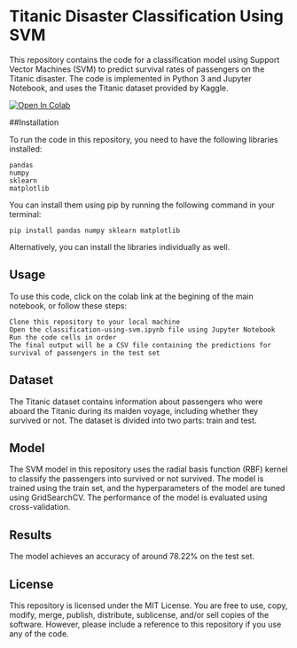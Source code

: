 # Titanic Disaster Classification Using SVM

This repository contains the code for a classification model using Support Vector Machines (SVM) to predict survival rates of passengers on the Titanic disaster. The code is implemented in Python 3 and Jupyter Notebook, and uses the Titanic dataset provided by Kaggle.

<a href="https://colab.research.google.com/github/shahin1009/Titanic-Disaster-competition/blob/master/classification-using-svm.ipynb" target="_parent"><img src="https://colab.research.google.com/assets/colab-badge.svg" alt="Open In Colab"/></a>

##Installation

To run the code in this repository, you need to have the following libraries installed:

    pandas
    numpy
    sklearn
    matplotlib

You can install them using pip by running the following command in your terminal:

    pip install pandas numpy sklearn matplotlib

Alternatively, you can install the libraries individually as well.

## Usage

To use this code, click on the colab link at the begining of the main notebook, or follow these steps:

    Clone this repository to your local machine
    Open the classification-using-svm.ipynb file using Jupyter Notebook
    Run the code cells in order
    The final output will be a CSV file containing the predictions for survival of passengers in the test set

## Dataset

The Titanic dataset contains information about passengers who were aboard the Titanic during its maiden voyage, including whether they survived or not. The dataset is divided into two parts: train and test.

## Model

The SVM model in this repository uses the radial basis function (RBF) kernel to classify the passengers into survived or not survived. The model is trained using the train set, and the hyperparameters of the model are tuned using GridSearchCV. The performance of the model is evaluated using cross-validation.

## Results

The model achieves an accuracy of around 78.22% on the test set.

## License

This repository is licensed under the MIT License. You are free to use, copy, modify, merge, publish, distribute, sublicense, and/or sell copies of the software. However, please include a reference to this repository if you use any of the code.

